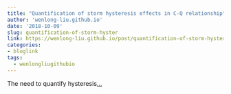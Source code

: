 ```yaml
---
title: "Quantification of storm hysteresis effects in C-Q relationship"
author: 'wenlong-liu.github.io'
date: '2018-10-09'
slug: quantification-of-storm-hyster
link: https://wenlong-liu.github.io/post/quantification-of-storm-hysteresis-effects-in-c-q-relationship/
categories:
- bloglink
tags:
  - wenlongliugithubio
---
```


The need to quantify hysteresis[... <i class="fas fa-external-link-alt"></i>](https://wenlong-liu.github.io/post/quantification-of-storm-hysteresis-effects-in-c-q-relationship/)

